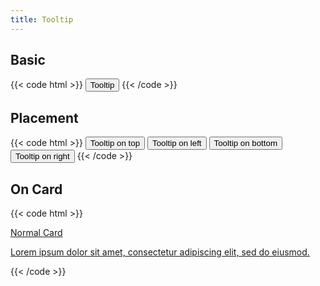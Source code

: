 ```yaml
---
title: Tooltip
---
```


## Basic

{{< code html >}}
<button class="btn btn-light" x-data="tooltip" x-bind="tooltip" title="Regular Tooltip">Tooltip</button>
{{< /code >}}

## Placement

{{< code html >}}
<button class="btn btn-light" x-data="tooltip" x-bind="tooltip" x-position="top" title="Tooltip on top">Tooltip on top</button>
<button class="btn btn-light" x-data="tooltip" x-bind="tooltip" x-position="left" title="Tooltip on left">Tooltip on left</button>
<button class="btn btn-light" x-data="tooltip" x-bind="tooltip" x-position="bottom" title="Tooltip on bottom">Tooltip on bottom</button>
<button class="btn btn-light" x-data="tooltip" x-bind="tooltip" x-position="right" title="Tooltip on right">Tooltip on right</button>
{{< /code >}}

## On Card

{{< code html >}}
<a href="#" class="card" x-data="tooltip" x-bind="tooltip" title="Lorem ipsum dolor sit amet, consectetur adipiscing elit, sed do eiusmod.">

  <div class="card-header">Normal Card</div>
  <div class="card-body">
    <p>Lorem ipsum dolor sit amet, consectetur adipiscing elit, sed do eiusmod.</p>
  </div>
</a>
{{< /code >}}
